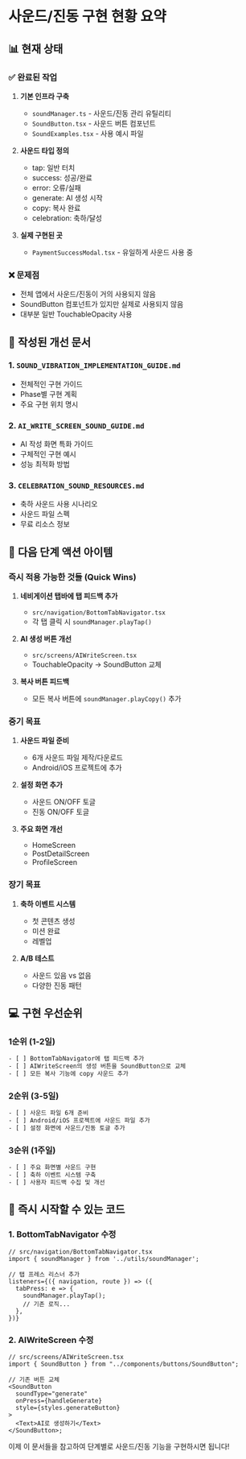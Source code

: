 # 사운드/진동 구현 현황 요약

## 📊 현재 상태

### ✅ 완료된 작업

1. **기본 인프라 구축**

   - `soundManager.ts` - 사운드/진동 관리 유틸리티
   - `SoundButton.tsx` - 사운드 버튼 컴포넌트
   - `SoundExamples.tsx` - 사용 예시 파일

2. **사운드 타입 정의**

   - tap: 일반 터치
   - success: 성공/완료
   - error: 오류/실패
   - generate: AI 생성 시작
   - copy: 복사 완료
   - celebration: 축하/달성

3. **실제 구현된 곳**
   - `PaymentSuccessModal.tsx` - 유일하게 사운드 사용 중

### ❌ 문제점

- 전체 앱에서 사운드/진동이 거의 사용되지 않음
- SoundButton 컴포넌트가 있지만 실제로 사용되지 않음
- 대부분 일반 TouchableOpacity 사용

## 📝 작성된 개선 문서

### 1. `SOUND_VIBRATION_IMPLEMENTATION_GUIDE.md`

- 전체적인 구현 가이드
- Phase별 구현 계획
- 주요 구현 위치 명시

### 2. `AI_WRITE_SCREEN_SOUND_GUIDE.md`

- AI 작성 화면 특화 가이드
- 구체적인 구현 예시
- 성능 최적화 방법

### 3. `CELEBRATION_SOUND_RESOURCES.md`

- 축하 사운드 사용 시나리오
- 사운드 파일 스펙
- 무료 리소스 정보

## 🎯 다음 단계 액션 아이템

### 즉시 적용 가능한 것들 (Quick Wins)

1. **네비게이션 탭바에 탭 피드백 추가**

   - `src/navigation/BottomTabNavigator.tsx`
   - 각 탭 클릭 시 `soundManager.playTap()`

2. **AI 생성 버튼 개선**

   - `src/screens/AIWriteScreen.tsx`
   - TouchableOpacity → SoundButton 교체

3. **복사 버튼 피드백**
   - 모든 복사 버튼에 `soundManager.playCopy()` 추가

### 중기 목표

1. **사운드 파일 준비**

   - 6개 사운드 파일 제작/다운로드
   - Android/iOS 프로젝트에 추가

2. **설정 화면 추가**

   - 사운드 ON/OFF 토글
   - 진동 ON/OFF 토글

3. **주요 화면 개선**
   - HomeScreen
   - PostDetailScreen
   - ProfileScreen

### 장기 목표

1. **축하 이벤트 시스템**

   - 첫 콘텐츠 생성
   - 미션 완료
   - 레벨업

2. **A/B 테스트**
   - 사운드 있음 vs 없음
   - 다양한 진동 패턴

## 💻 구현 우선순위

### 1순위 (1-2일)

```bash
- [ ] BottomTabNavigator에 탭 피드백 추가
- [ ] AIWriteScreen의 생성 버튼을 SoundButton으로 교체
- [ ] 모든 복사 기능에 copy 사운드 추가
```

### 2순위 (3-5일)

```bash
- [ ] 사운드 파일 6개 준비
- [ ] Android/iOS 프로젝트에 사운드 파일 추가
- [ ] 설정 화면에 사운드/진동 토글 추가
```

### 3순위 (1주일)

```bash
- [ ] 주요 화면별 사운드 구현
- [ ] 축하 이벤트 시스템 구축
- [ ] 사용자 피드백 수집 및 개선
```

## 🔧 즉시 시작할 수 있는 코드

### 1. BottomTabNavigator 수정

```tsx
// src/navigation/BottomTabNavigator.tsx
import { soundManager } from '../utils/soundManager';

// 탭 프레스 리스너 추가
listeners={({ navigation, route }) => ({
  tabPress: e => {
    soundManager.playTap();
    // 기존 로직...
  },
})}
```

### 2. AIWriteScreen 수정

```tsx
// src/screens/AIWriteScreen.tsx
import { SoundButton } from "../components/buttons/SoundButton";

// 기존 버튼 교체
<SoundButton
  soundType="generate"
  onPress={handleGenerate}
  style={styles.generateButton}
>
  <Text>AI로 생성하기</Text>
</SoundButton>;
```

이제 이 문서들을 참고하여 단계별로 사운드/진동 기능을 구현하시면 됩니다!

